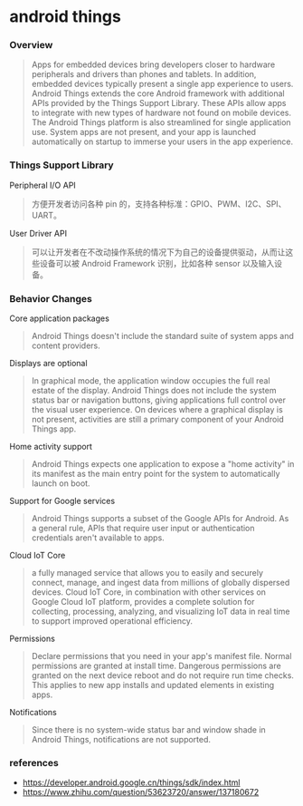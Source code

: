 # android things

### Overview

> Apps for embedded devices bring developers closer to hardware peripherals and drivers than phones and tablets. In addition, embedded devices typically present a single app experience to users.
> Android Things extends the core Android framework with additional APIs provided by the Things Support Library. These APIs allow apps to integrate with new types of hardware not found on mobile devices.
> The Android Things platform is also streamlined for single application use. System apps are not present, and your app is launched automatically on startup to immerse your users in the app experience.


### Things Support Library

Peripheral I/O API

> 方便开发者访问各种 pin 的，支持各种标准：GPIO、PWM、I2C、SPI、UART。

User Driver API

> 可以让开发者在不改动操作系统的情况下为自己的设备提供驱动，从而让这些设备可以被 Android Framework 识别，比如各种 sensor 以及输入设备。


### Behavior Changes

Core application packages

> Android Things doesn't include the standard suite of system apps and content providers.

Displays are optional

> In graphical mode, the application window occupies the full real estate of the display. Android Things does not include the system status bar or navigation buttons, giving applications full control over the visual user experience.
> On devices where a graphical display is not present, activities are still a primary component of your Android Things app.

Home activity support

> Android Things expects one application to expose a "home activity" in its manifest as the main entry point for the system to automatically launch on boot.

Support for Google services

> Android Things supports a subset of the Google APIs for Android.
> As a general rule, APIs that require user input or authentication credentials aren't available to apps.

Cloud IoT Core

> a fully managed service that allows you to easily and securely connect, manage, and ingest data from millions of globally dispersed devices. Cloud IoT Core, in combination with other services on Google Cloud IoT platform, provides a complete solution for collecting, processing, analyzing, and visualizing IoT data in real time to support improved operational efficiency.

Permissions

> Declare permissions that you need in your app's manifest file. Normal permissions are granted at install time. Dangerous permissions are granted on the next device reboot and do not require run time checks. This applies to new app installs and updated <uses-permission> elements in existing apps.

Notifications

> Since there is no system-wide status bar and window shade in Android Things, notifications are not supported.



### references

* https://developer.android.google.cn/things/sdk/index.html
* https://www.zhihu.com/question/53623720/answer/137180672





